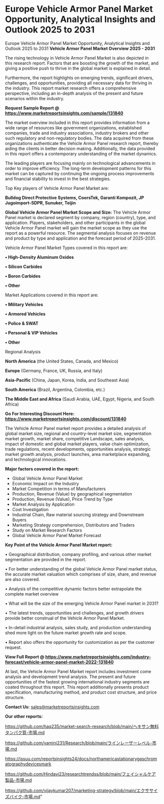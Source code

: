 # Europe Vehicle Armor Panel Market Opportunity, Analytical Insights and Outlook 2025 to 2031
Europe Vehicle Armor Panel Market Opportunity, Analytical Insights and Outlook 2025 to 2031
<Strong> Vehicle Armor Panel Market Overview 2025 - 2031</strong>

The rising technology in Vehicle Armor Panel Market is also depicted in this research report. Factors that are boosting the growth of the market, and giving a positive push to thrive in the global market is explained in detail.

Furthermore, the report highlights on emerging trends, significant drivers, challenges, and opportunities, providing all necessary data for thriving in the industry. This report market research offers a comprehensive perspective, including an in-depth analysis of the present and future scenarios within the industry.

<strong>Request Sample Report @ <a href=https://www.marketreportsinsights.com/sample/131840>https://www.marketreportsinsights.com/sample/131840</a></strong>

The market overview included in this report provides information from a wide range of resources like government organizations, established companies, trade and industry associations, industry brokers and other such regulatory and non-regulatory bodies. The data acquired from these organizations authenticate the Vehicle Armor Panel research report, thereby aiding the clients in better decision making. Additionally, the data provided in this report offers a contemporary understanding of the market dynamics.

The leading players are focusing mainly on technological advancements in order to improve efficiency. The long-term development patterns for this market can be captured by continuing the ongoing process improvements and financial stability to invest in the best strategies.

Top Key players of Vehicle Armor Panel Market are:

<strong>Bulldog Direct Protective Systems, CoorsTek, Garanti Kompozit, JP Jugoimport-SDPR, Sunuker, Teijin</strong>

<strong><b>Global Vehicle Armor Panel Market Scope and Size:</b></strong>
The Vehicle Armor Panel market is declared segment by company, region (country), type, and application. Players, stakeholders, and other participants in the global Vehicle Armor Panel market will gain the market scope as they use the report as a powerful resource. The segmental analysis focuses on revenue and product by type and application and the forecast period of 2025-2031.

Vehicle Armor Panel Market Types covered in this report are:

<strong>• High-Density Aluminum Oxides

• Silicon Carbides

• Boron Carbides

• Other</strong>

Market Applications covered in this report are:

<strong>• Military Vehicles

• Armored Vehicles

• Police & SWAT

• Personal & VIP Vehicles

• Other</strong> 

Regional Analysis

<strong>North America</strong> (the United States, Canada, and Mexico)

<strong>Europe</strong> (Germany, France, UK, Russia, and Italy)

<strong>Asia-Pacific</strong> (China, Japan, Korea, India, and Southeast Asia)

<strong>South America</strong> (Brazil, Argentina, Colombia, etc.)

<strong>The Middle East and Africa</strong> (Saudi Arabia, UAE, Egypt, Nigeria, and South Africa)

<strong>Go For Interesting Discount Here: <a href=https://www.marketreportsinsights.com/discount/131840>https://www.marketreportsinsights.com/discount/131840</a></strong>

The Vehicle Armor Panel market report provides a detailed analysis of global market size, regional and country-level market size, segmentation market growth, market share, competitive Landscape, sales analysis, impact of domestic and global market players, value chain optimization, trade regulations, recent developments, opportunities analysis, strategic market growth analysis, product launches, area marketplace expanding, and technological innovations.

<strong><b>Major factors covered in the report:</b></strong>
<ul>
  <li>Global Vehicle Armor Panel Market </li>
  <li>Economic Impact on the Industry</li>
  <li>Market Competition in terms of Manufacturers</li>
  <li>Production, Revenue (Value) by geographical segmentation</li>
  <li>Production, Revenue (Value), Price Trend by Type</li>
  <li>Market Analysis by Application</li>
  <li>Cost Investigation</li>
  <li>Industrial Chain, Raw material sourcing strategy and Downstream Buyers</li>
  <li>Marketing Strategy comprehension, Distributors and Traders</li>
  <li>Study on Market Research Factors</li>
  <li>Global Vehicle Armor Panel Market Forecast</li>
</ul>

<strong><b>Key Point of the Vehicle Armor Panel Market report:</b></strong>

• Geographical distribution, company profiling, and various other market segmentation are provided in the report.

• For better understanding of the global Vehicle Armor Panel market status, the accurate market valuation which comprises of size, share, and revenue are also covered.

• Analysis of the competitive dynamic factors better extrapolate the complete market overview

• What will be the size of the emerging Vehicle Armor Panel market in 2031?

• The latest trends, opportunities and challenges, and growth drivers provide better construal of the Vehicle Armor Panel Market.

• In-detail industrial analysis, sales study, and production understanding shed more light on the future market growth rate and scope.

• Report also offers the opportunity for customization as per the customer request.

<strong><b>View Full Report @ <a href=https://www.marketreportsinsights.com/industry-forecast/vehicle-armor-panel-market-2022-131840>https://www.marketreportsinsights.com/industry-forecast/vehicle-armor-panel-market-2022-131840</a></b></strong>


At last, the Vehicle Armor Panel Market report includes investment come analysis and development trend analysis. The present and future opportunities of the fastest growing international industry segments are coated throughout this report. This report additionally presents product specification, manufacturing method, and product cost structure, and price structure.

<strong>Contact Us:</strong>
sales@marketreportsinsights.com

<strong>Our other reports:</strong>

<a href=https://github.com/haq235/market-search-research/blob/main/ヘキサン無料タンパク質-市場.md>https://github.com/haq235/market-search-research/blob/main/ヘキサン無料タンパク質-市場.md</a>

<a href=https://github.com/yamini231/Research/blob/main/ラインレーザーレベル-市場.md>https://github.com/yamini231/Research/blob/main/ラインレーザーレベル-市場.md</a>

<a href=https://issuu.com/reportsinsights24/docs/northamericastationarygaschromatographydevicesmark>https://issuu.com/reportsinsights24/docs/northamericastationarygaschromatographydevicesmark</a>

<a href=https://github.com/Hindavi23/researchtrendss/blob/main/フェイシャルケア製品-市場.md>https://github.com/Hindavi23/researchtrendss/blob/main/フェイシャルケア製品-市場.md</a>

<a href=https://github.com/vijaykumar207/marketing-strategy/blob/main/エクササイズバイク-市場.md>https://github.com/vijaykumar207/marketing-strategy/blob/main/エクササイズバイク-市場.md</a>"
